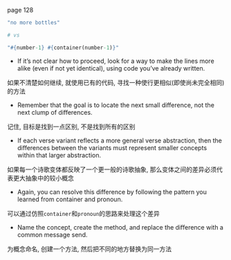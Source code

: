 page 128

```ruby
"no more bottles"

# vs

"#{number-1} #{container(number-1)}"
```

+ If it’s not clear how to proceed, look for a way to make the lines more alike (even if not yet identical), using code you’ve already written.

如果不清楚如何继续, 就使用已有的代码, 寻找一种使行更相似(即使尚未完全相同)的方法

+ Remember that the goal is to locate the next small difference, not the next clump of differences.

记住, 目标是找到一点区别, 不是找到所有的区别

+ If each verse variant reflects a more general verse abstraction, then the differences between the variants must represent smaller concepts within that larger abstraction.

如果每一个诗歌变体都反映了一个更一般的诗歌抽象, 那么变体之间的差异必须代表更大抽象中的较小概念

+ Again, you can resolve this difference by following the pattern you learned from container and pronoun.

可以通过仿照`container`和`pronoun`的思路来处理这个差异

+ Name the concept, create the method, and replace the difference with a common message send.

为概念命名, 创建一个方法, 然后把不同的地方替换为同一方法

